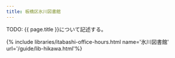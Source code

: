 ```yaml
---
title: 板橋区氷川図書館
---
```


TODO: {{ page.title }}について記述する。

{% include libraries/itabashi-office-hours.html name='氷川図書館' url='/guide/lib-hikawa.html'%}
